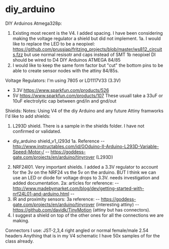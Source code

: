 # diy_arduino

DIY Arduinos Atmega328p:
1. Existing most recent is the V4. I added spacing. I have been considering making the voltage regulator a shield but did not implement.
1a. I would like to replace the LED to be a neopixel: https://github.com/prussiap/fritzing_projects/blob/master/ws812_circuits.fzz but use normal resisotr and caps instead of SMT
1b neopixel DI should be wired to D4
DIY Arduinos ATMEGA 84/85
1. I would like to keep the same form factor but "cut" the bottom pins to be able to create sensor nodes with the attiny 84/85s.

Voltage Regulators:
I'm using 7805 or LD1117V33 (3.3V) 
* 3.3V https://www.sparkfun.com/products/526
* 5V https://www.sparkfun.com/products/107
These usuall take a 33uF or 10uF electrolytic cap between gnd/in and gnd/out

Shields:
Notes: Using V4 of the diy Arduino and any future Attiny framworks I'd like to add shields:
1. L293D shield. There is a sample in the shields folder. I have not confirmed or validated.
- diy_arduino shield_v1_l293d
1a. Reference 
-- http://www.instructables.com/id/GOduino-II-Arduino-L293D-Variable-Speed-Motor-/
-- https://goddess-gate.com/projects/en/arduino/tinyrover (L293D)

2. NRF24l01. Very important shields. I added a 3.3V regulator to account for the 3v on the NRF24 vs the 5v on the arduino. BUT I think we can use an LED or diode
for voltage drops to 3.3V. needs investigation and added documentation.
2a: articles for reference:
-- http://www.madebymarket.com/blog/dev/getting-started-with-nrf24L01-and-arduino.html
-- 
3. IR and proximity sensors:
3a reference: 
-- https://goddess-gate.com/projects/en/arduino/tinyrover (interesting attiny)
-- https://github.com/davidk/TinyMotion (attiny but has connectors).
4. I suggest a shield on top of the other ones for all the connections we are making. 

Connectors I use:
JST-2,3,4 right angled or normal
female/male 2.54 headers 
Anything that is in my V4 schematic I have 50x samples of for the class already.


